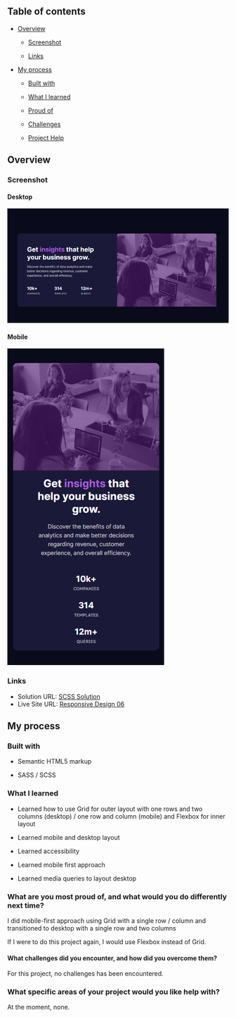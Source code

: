 ## Table of contents

- [Overview](#overview)
  - [Screenshot](#screenshot)

  - [Links](#links)

- [My process](#my-process)

  - [Built with](#built-with)

  - [What I learned](#what-i-learned)

  - [Proud of](#What-are-you-most-proud-of-and-what-would-you-do-differently-next-time)

  - [Challenges](#What-challenges-did-you-encounter-and-how-did-you-overcome-them)

  - [Project Help](#What-specific-areas-of-your-project-would-you-like-help-with)



## Overview

### Screenshot

#### Desktop

![Responsive Desktop Design ](/Responsive%20Design%2007/images/image-desktop-final.png)


#### Mobile

![Responsive Mobile Design ](/Responsive%20Design%2007/images/image-mobile-final.png)


### Links

- Solution URL: [SCSS Solution](https://github.com/FengDenny/Frontend-Mentor-Challenges/blob/main/Responsive%20Design%2007/style.scss)
- Live Site URL: [Responsive Design 06](https://responsivedesign07.netlify.app/)

## My process

### Built with

- Semantic HTML5 markup

- SASS / SCSS


### What I learned

- Learned how to use Grid for outer layout with one rows and two columns (desktop) / one row and column (mobile) and Flexbox for inner layout

- Learned mobile and desktop layout

- Learned accessibility

- Learned mobile first approach 

- Learned media queries to layout desktop


### What are you most proud of, and what would you do differently next time?

I did mobile-first approach using Grid with a single row / column and transitioned to desktop with a single row and two columns

If I were to do this project again, I would use Flexbox instead of Grid.

#### What challenges did you encounter, and how did you overcome them?

For this project, no challenges has been encountered.

### What specific areas of your project would you like help with?

At the moment, none.